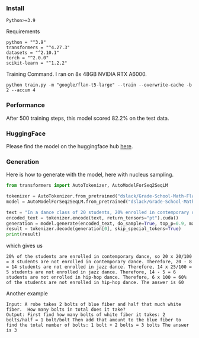 ### Install

`Python>=3.9`

Requirements
```shell
python = "^3.9"
transformers = "^4.27.3"
datasets = "^2.10.1"
torch = "^2.0.0"
scikit-learn = "^1.2.2"
```

Training Command. I ran on 8x 48GB NVIDIA RTX A6000.

```shell
python train.py -m "google/flan-t5-large" --train --overwrite-cache -b 2 --accum 4
```

### Performance

After 500 training steps, this model scored 82.2% on the test data.

### HuggingFace

Please find the model on the huggingface hub [here](https://huggingface.co/dslack/Grade-School-Math-Flan-T5-Large).

### Generation

Here is how to generate with the model, here with nucleus sampling.

```python
from transformers import AutoTokenizer, AutoModelForSeq2SeqLM

tokenizer = AutoTokenizer.from_pretrained("dslack/Grade-School-Math-Flan-T5-Large")
model = AutoModelForSeq2SeqLM.from_pretrained("dslack/Grade-School-Math-Flan-T5-Large")

text = "In a dance class of 20 students, 20% enrolled in contemporary dance, 25% of the remaining enrolled in jazz dance, and the rest enrolled in hip-hop dance. What percentage of the entire students enrolled in hip-hop dance?"
encoded_text = tokenizer.encode(text, return_tensors="pt").cuda()
generation = model.generate(encoded_text, do_sample=True, top_p=0.9, max_length=512).cpu()
result = tokenizer.decode(generation[0], skip_special_tokens=True)
print(result)
```

which gives us

```shell
20% of the students are enrolled in contemporary dance, so 20 x 20/100 = 8 students are not enrolled in contemporary dance. Therefore, 20 - 8 = 14 students are not enrolled in jazz dance. Therefore, 14 x 25/100 = 5 students are not enrolled in jazz dance. Therefore, 14 - 5 = 6 students are not enrolled in hip-hop dance. Therefore, 6 x 100 = 60% of the students are not enrolled in hip-hop dance. The answer is 60
```

Another example
```
Input: A robe takes 2 bolts of blue fiber and half that much white fiber.  How many bolts in total does it take?
Output: First find how many bolts of white fiber it takes: 2 bolts/half = 1 bolt/bolt Then add that amount to the blue fiber to find the total number of bolts: 1 bolt + 2 bolts = 3 bolts The answer is 3
```
